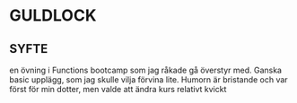 # GULDLOCK

## SYFTE
en övning i Functions bootcamp som jag råkade gå överstyr med. Ganska basic upplägg, som jag skulle vilja förvina lite. Humorn är bristande och var först för min dotter, men valde att ändra kurs relativt kvickt